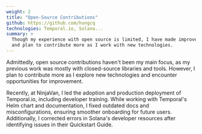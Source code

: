 ```yaml
---
weight: 2
title: "Open-Source Contributions"
github: https://github.com/hungcq
technologies: Temporal.io, Solana...
summary: >
  Though my experience with open source is limited, I have made improvements to Temporal.io and Solana documentation,
  and plan to contribute more as I work with new technologies.
---
```


Admittedly, open source contributions haven't been my main focus,
as my previous work was mostly with closed-source libraries and tools.
However, I plan to contribute more as I explore new technologies and encounter opportunities for improvement.

Recently, at NinjaVan, I led the adoption and production deployment of Temporal.io, including developer training.
While working with Temporal's Helm chart and documentation, I fixed outdated docs and misconfigurations,
ensuring smoother onboarding for future users.
Additionally, I corrected errors in Solana's developer resources after identifying issues in their Quickstart Guide.
